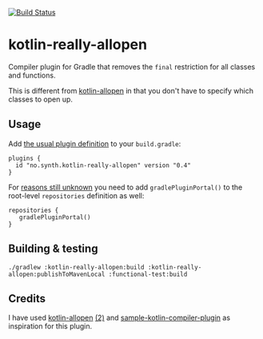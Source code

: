 [![Build Status](https://travis-ci.org/henrik242/kotlin-really-allopen.svg?branch=master)](https://travis-ci.org/henrik242/kotlin-really-allopen)

kotlin-really-allopen
=====================

Compiler plugin for Gradle that removes the `final` restriction for all classes and functions.

This is different from [kotlin-allopen](https://kotlinlang.org/docs/reference/compiler-plugins.html#all-open-compiler-plugin)
 in that you don't have to specify which classes to open up.

Usage
-----

Add [the usual plugin definition](https://plugins.gradle.org/plugin/no.synth.kotlin-really-allopen) to your
 `build.gradle`:
````
plugins {
  id "no.synth.kotlin-really-allopen" version "0.4"
}
````
For [reasons still unknown](https://github.com/henrik242/kotlin-really-allopen/issues/16) you need to add 
 `gradlePluginPortal()` to the root-level `repositories` definition as well:
```
repositories {
   gradlePluginPortal()
}
```

Building & testing
------------------

`./gradlew :kotlin-really-allopen:build :kotlin-really-allopen:publishToMavenLocal :functional-test:build`

Credits
-------

I have used [kotlin-allopen](https://github.com/JetBrains/kotlin/tree/master/plugins/allopen)
 [(2)](https://github.com/JetBrains/kotlin/tree/master/libraries/tools/kotlin-allopen)
 and [sample-kotlin-compiler-plugin](https://github.com/Takhion/sample-kotlin-compiler-plugin)
 as inspiration for this plugin.
